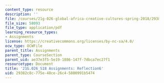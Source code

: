 ```yaml
---
content_type: resource
description: ''
file: /courses/21g-026-global-africa-creative-cultures-spring-2018/29382c8c775e48ce26c45800991b5474_MIT21G_026S18_Reflection_6.pdf
file_size: 58093
file_type: application/pdf
learning_resource_types:
- Assignments
license: https://creativecommons.org/licenses/by-nc-sa/4.0/
ocw_type: OCWFile
parent_title: Assignments
parent_type: CourseSection
parent_uid: ae37e3f5-5e19-1886-147f-7dbca7ec27f1
resourcetype: Document
title: '21G.026_S18 Assignments: Reflection6'
uid: 29382c8c-775e-48ce-26c4-5800991b5474
---
```

